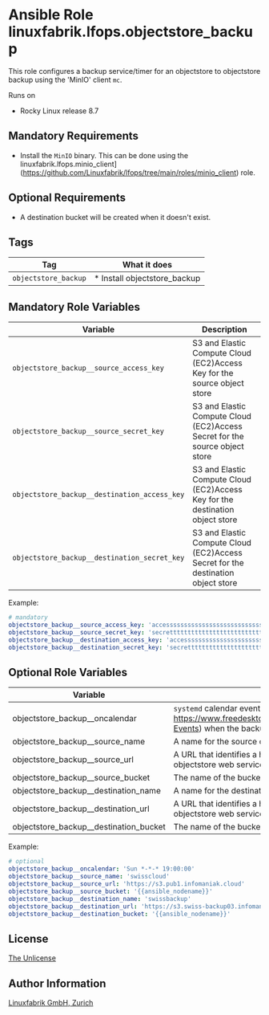 # Ansible Role linuxfabrik.lfops.objectstore_backup

This role configures a backup service/timer for an objectstore to objectstore backup using the  'MinIO' client `mc`.

Runs on

* Rocky Linux release 8.7

## Mandatory Requirements

* Install the `MinIO` binary. This can be done using the linuxfabrik.lfops.minio_client](https://github.com/Linuxfabrik/lfops/tree/main/roles/minio_client) role.

## Optional Requirements

* A destination bucket will be created when it doesn't exist.


## Tags

| Tag                   | What it does                                 |
| ---                   | ------------                                 |
| `objectstore_backup`  | * Install objectstore_backup                 |


## Mandatory Role Variables

| Variable | Description |
| -------- | ----------- |
| `objectstore_backup__source_access_key` | S3 and Elastic Compute Cloud (EC2)Access Key for the source object store |
| `objectstore_backup__source_secret_key` | S3 and Elastic Compute Cloud (EC2)Access Secret for the source object store |
| `objectstore_backup__destination_access_key` | S3 and Elastic Compute Cloud (EC2)Access Key for the destination object store |
| `objectstore_backup__destination_secret_key` | S3 and Elastic Compute Cloud (EC2)Access Secret for the destination object store |

Example:
```yaml
# mandatory
objectstore_backup__source_access_key: 'accessssssssssssssssssssssssssss'
objectstore_backup__source_secret_key: 'secrettttttttttttttttttttttttttt'
objectstore_backup__destination_access_key: 'accessssssssssssssssssssssssssss'
objectstore_backup__destination_secret_key: 'secrettttttttttttttttttttttttttt'
```


## Optional Role Variables

|            Variable                    | Description | Default Value |
| -------------------------------------- | --------------------------------------------------------------------------------------------------------------------------------------------------------------------------------------------------------------------------------------------------------------------- | ------------------------------------------ |
| objectstore_backup__oncalendar         | `systemd` calendar event formatted point(s) in time(See: [https://www.freedesktop.org/software/systemd/man/systemd.time.html#Calendar Events](https://www.freedesktop.org/software/systemd/man/systemd.time.html#Calendar%20Events)) when the backup(s) should occur. | 'Sun *-*-* 19:00:00'                       |
| objectstore_backup__source_name        | A name for the source objectstore.                                                                                                                                                                                                                                    | 'swisscloud'                               |
| objectstore_backup__source_url         | A URL that identifies a host and port as the entry point for the source S3 objectstore web service.                                                                                                                                                                   | 'https://s3.pub1.infomaniak.cloud'         |
| objectstore_backup__source_bucket      | The name of the bucket to be backed-up at the source objectstore                                                                                                                                                                                                      | '{{ansible_nodename}}'                     |
| objectstore_backup__destination_name   | A name for the destination objectstore.                                                                                                                                                                                                                               | 'swissbackup'                              |
| objectstore_backup__destination_url    | A URL that identifies a host and port as the entry point for the destination S3 objectstore web service.                                                                                                                                                              | 'https://s3.swiss-backup03.infomaniak.com' |
| objectstore_backup__destination_bucket | The name of the bucket to be backed-up to at the destination objectstore                                                                                                                                                                                              | '{{ansible_nodename}}'                     |

Example:
```yaml
# optional
objectstore_backup__oncalendar: 'Sun *-*-* 19:00:00'
objectstore_backup__source_name: 'swisscloud'
objectstore_backup__source_url: 'https://s3.pub1.infomaniak.cloud'
objectstore_backup__source_bucket: '{{ansible_nodename}}'
objectstore_backup__destination_name: 'swissbackup'
objectstore_backup__destination_url: 'https://s3.swiss-backup03.infomaniak.com'
objectstore_backup__destination_bucket: '{{ansible_nodename}}'
```


## License

[The Unlicense](https://unlicense.org/)


## Author Information

[Linuxfabrik GmbH, Zurich](https://www.linuxfabrik.ch)
